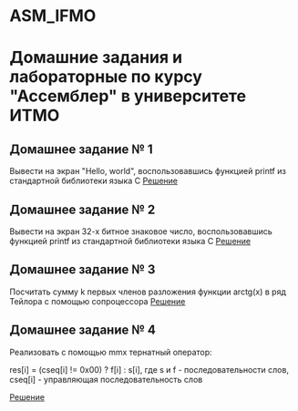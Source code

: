 # ASM_IFMO

# Домашние задания и лабораторные по курсу "Ассемблер" в университете ИТМО

## Домашнее задание № 1
Вывести на экран "Hello, world", воспользовавшись функцией printf из стандартной библиотеки языка C
[Решение](test.asm)

## Домашнее задание № 2
Вывести на экран 32-х битное знаковое число, воспользовавшись функцией printf из стандартной библиотеки языка C
[Решение](print_number.asm)

## Домашнее задание № 3
Посчитать сумму k первых членов разложения функции arctg(x) в ряд Тейлора с помощью сопроцессора 
[Решение](arctan.asm)

## Домашнее задание № 4
Реализовать с помощью mmx тернатный оператор:

res[i] = (cseq[i] != 0x00) ? f[i] : s[i], где s и f - последовательности слов, cseq[i] - управляющая последовательность слов

[Решение](mmx_ternary.asm)

